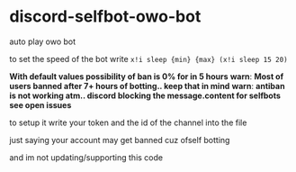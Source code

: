# discord-selfbot-owo-bot
auto play owo bot

to set the speed of the bot write
`x!i sleep {min} {max} (x!i sleep 15 20)`

**With default values possibility of ban is 0% for in 5 hours**
**warn**: **Most of users banned after 7+ hours of botting.. keep that in mind**
**warn**: **antiban is not working atm.. discord blocking the message.content for selfbots see open issues**

to setup it write your token and the id of the channel into the file 

just saying your account may get banned cuz ofself botting

and im not updating/supporting this code
